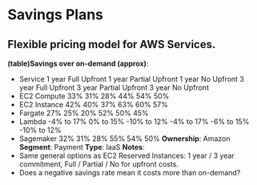 # Savings Plans
## Flexible pricing model for AWS Services.
**(table)Savings over on-demand (approx)**: 
- Service 1 year Full Upfront 1 year Partial Upfront 1 year No Upfront 3 year Full Upfront 3 year Partial Upfront 3 year No Upfront
- EC2 Compute 33% 31% 28% 44% 54% 50%
- EC2 Instance 42% 40% 37% 63% 60% 57%
- Fargate 27% 25% 20% 52% 50% 45%
- Lambda -4% to 17% 0% to 15% -10% to 12% -4% to 17% -6% to 15% -10% to 12%
- Sagemaker 32% 31% 28% 55% 54% 50%
**Ownership**: Amazon
**Segment**: Payment
**Type**: IaaS
**Notes**: 
- Same general options as EC2 Reserved Instances: 1 year / 3 year commitment, Full / Partial / No for upfront costs.
- Does a negative savings rate mean it costs more than on-demand?

